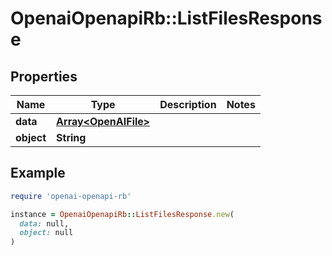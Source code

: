# OpenaiOpenapiRb::ListFilesResponse

## Properties

| Name | Type | Description | Notes |
| ---- | ---- | ----------- | ----- |
| **data** | [**Array&lt;OpenAIFile&gt;**](OpenAIFile.md) |  |  |
| **object** | **String** |  |  |

## Example

```ruby
require 'openai-openapi-rb'

instance = OpenaiOpenapiRb::ListFilesResponse.new(
  data: null,
  object: null
)
```

